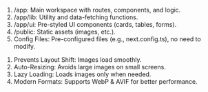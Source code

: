 <!-- Intoduction Folder Structure -->
1. /app: Main workspace with routes, components, and logic.
2. /app/lib: Utility and data-fetching functions.
3. /app/ui: Pre-styled UI components (cards, tables, forms).
4. /public: Static assets (images, etc.).
5. Config Files: Pre-configured files (e.g., next.config.ts), no need to modify.

<!-- <Image> Component: Enhanced <img> with optimization. -->
1. Prevents Layout Shift: Images load smoothly.
2. Auto-Resizing: Avoids large images on small screens.
3. Lazy Loading: Loads images only when needed.
4. Modern Formats: Supports WebP & AVIF for better performance.

<!-- page.tsx is a special Next.js file that exports a React component, and it's required for the route to be accessible. In your application, you already have a page file: /app/page.tsx - this is the home page associated with the route /. -->

<!-- <Link />: Enables client-side navigation in Next.js. -->

<!-- Next.js provides a hook called usePathname() that you can use to check the path and implement this pattern. -->

<!-- seeding in the context of databases:
Populating the database with an initial set of data -->

<!-- 
SQL is the industry standard for querying relational databases (e.g. ORMs generate SQL under the hood). 

SQL is versatile, allowing you to fetch and manipulate specific data.

The postgres.js library provides protection against SQL injections.
-->

<!-- 
There are two ways you implement streaming in Next.js:
    1. At the page level, with the loading.tsx file (which creates <Suspense> for you).
    2. At the component level, with <Suspense> for more granular control.

loading.tsx is a special Next.js file built on top of React Suspense. It allows you to create fallback UI to show as a replacement while page content loads.
 
-->